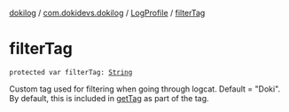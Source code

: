 [dokilog](../../index.md) / [com.dokidevs.dokilog](../index.md) / [LogProfile](index.md) / [filterTag](./filter-tag.md)

# filterTag

`protected var filterTag: `[`String`](https://kotlinlang.org/api/latest/jvm/stdlib/kotlin/-string/index.html)

Custom tag used for filtering when going through logcat. Default = "Doki".
By default, this is included in [getTag](get-tag.md) as part of the tag.

